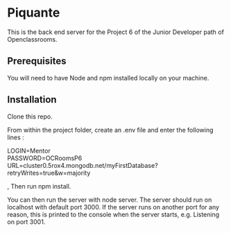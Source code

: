 # Piquante

This is the back end server for the Project 6 of the Junior Developer path of Openclassrooms.

## Prerequisites

You will need to have Node and npm installed locally on your machine.

## Installation

Clone this repo. 

From within the project folder, create an .env file and enter the following lines :

LOGIN=Mentor  
PASSWORD=OCRoomsP6  
URL=cluster0.5rox4.mongodb.net/myFirstDatabase?retryWrites=true&w=majority

, Then run npm install. 

You can then run the server with node server. The server should run on localhost with default port 3000. If the server runs on another port for any reason, this is printed to the console when the server starts, e.g. Listening on port 3001.
